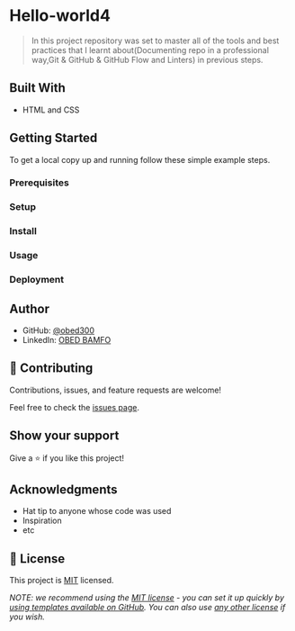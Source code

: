 # Hello-world4

> In this project repository was set to master all of the tools and best practices that I learnt about(Documenting repo in a professional way,Git & GitHub & GitHub Flow and Linters) in previous steps.


## Built With

- HTML and CSS

## Getting Started

To get a local copy up and running follow these simple example steps.

### Prerequisites

### Setup

### Install

### Usage

### Deployment



## Author

- GitHub: [@obed300](https://github.com/obed300?tab=repositoriese)
- LinkedIn: [OBED BAMFO](https://www.linkedin.com/in/obed-bamfo-4b152421b/)


## 🤝 Contributing

Contributions, issues, and feature requests are welcome!

Feel free to check the [issues page](../../issues/).

## Show your support

Give a ⭐️ if you like this project!

## Acknowledgments

- Hat tip to anyone whose code was used
- Inspiration
- etc

## 📝 License

This project is [MIT](./LICENSE) licensed.

_NOTE: we recommend using the [MIT license](https://choosealicense.com/licenses/mit/) - you can set it up quickly by [using templates available on GitHub](https://docs.github.com/en/communities/setting-up-your-project-for-healthy-contributions/adding-a-license-to-a-repository). You can also use [any other license](https://choosealicense.com/licenses/) if you wish._

